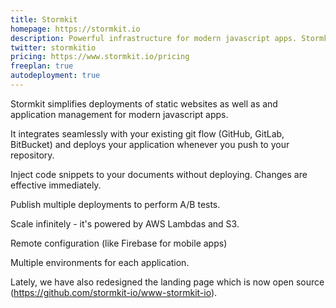```yaml
---
title: Stormkit
homepage: https://stormkit.io
description: Powerful infrastructure for modern javascript apps. Stormkit integrates perfectly with your git flow. It builds, deploys and scales your javascript apps seamlessly. 
twitter: stormkitio
pricing: https://www.stormkit.io/pricing
freeplan: true
autodeployment: true
---
```


Stormkit simplifies deployments of static websites as well as and application management for modern javascript apps.
	
It integrates seamlessly with your existing git flow (GitHub, GitLab, BitBucket) and deploys your application whenever you push to your repository.  

Inject code snippets to your documents without deploying. Changes are effective immediately.

Publish multiple deployments to perform A/B tests.

Scale infinitely - it's powered by AWS Lambdas and S3. 

Remote configuration (like Firebase for mobile apps)

Multiple environments for each application.
	
Lately, we have also redesigned the landing page which is now open source (https://github.com/stormkit-io/www-stormkit-io).
